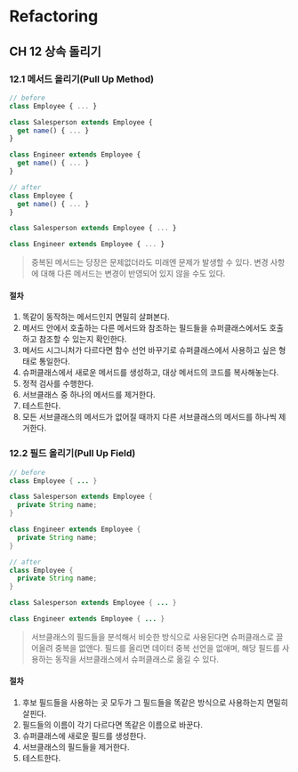 # Refactoring

## CH 12 상속 돌리기

### 12.1 메서드 올리기(Pull Up Method)

```javascript
// before
class Employee { ... }

class Salesperson extends Employee {
  get name() { ... }
}

class Engineer extends Employee {
  get name() { ... }
}

// after
class Employee {
  get name() { ... }
}

class Salesperson extends Employee { ... }

class Engineer extends Employee { ... }
```

> 중복된 메서드는 당장은 문제없더라도 미래엔 문제가 발생할 수 있다. 변경 사항에 대해 다른 메서드는 변경이 반영되어 있지 않을 수도 있다.

#### 절차

1. 똑같이 동작하는 메서드인지 면밀히 살펴본다.
2. 메서드 안에서 호출하는 다른 메서드와 참조하는 필드들을 슈퍼클래스에서도 호출하고 참조할 수 있는지 확인한다.
3. 메서드 시그니처가 다르다면 함수 선언 바꾸기로 슈퍼클래스에서 사용하고 싶은 형태로 통일한다.
4. 슈퍼클래스에서 새로운 메서드를 생성하고, 대상 메서드의 코드를 복사해놓는다.
5. 정적 검사를 수행한다.
6. 서브클래스 중 하나의 메서드를 제거한다.
7. 테스트한다.
8. 모든 서브클래스의 메서드가 없어질 때까지 다른 서브클래스의 메서드를 하나씩 제거한다.

### 12.2 필드 올리기(Pull Up Field)

```java
// before
class Employee { ... }

class Salesperson extends Employee {
  private String name;
}

class Engineer extends Employee {
  private String name;
}

// after
class Employee {
  private String name;
}

class Salesperson extends Employee { ... }

class Engineer extends Employee { ... }
```

> 서브클래스의 필드들을 분석해서 비슷한 방식으로 사용된다면 슈퍼클래스로 끌어올려 중복을 없앤다. 필드를 올리면 데이터 중복 선언을 없애며, 해당 필드를 사용하는 동작을 서브클래스에서 슈퍼클래스로 옮길 수 있다.

#### 절차

1. 후보 필드들을 사용하는 곳 모두가 그 필드들을 똑같은 방식으로 사용하는지 면밀히 살핀다.
2. 필드들의 이름이 각기 다르다면 똑같은 이름으로 바꾼다.
3. 슈퍼클래스에 새로운 필드를 생성한다.
4. 서브클래스의 필드들을 제거한다.
5. 테스트한다.
